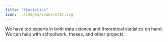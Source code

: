 ```yaml
---
title: "Statistics"
icon: ../images/icons/stat.svg
---
```

We have top experts in both data science and theoretical statistics on hand. We can help with schoolwork, theses, and other projects.
<!-- more -->